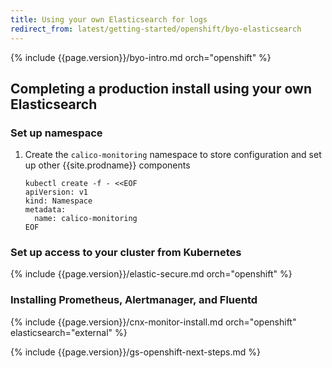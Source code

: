 ```yaml
---
title: Using your own Elasticsearch for logs
redirect_from: latest/getting-started/openshift/byo-elasticsearch
---
```


{% include {{page.version}}/byo-intro.md orch="openshift" %}

## Completing a production install using your own Elasticsearch

### Set up namespace

1. Create the `calico-monitoring` namespace to store configuration and set up other {{site.prodname}} components

   ```
   kubectl create -f - <<EOF
   apiVersion: v1
   kind: Namespace
   metadata:
     name: calico-monitoring
   EOF
   ```

### Set up access to your cluster from Kubernetes

{% include {{page.version}}/elastic-secure.md orch="openshift" %}

### Installing Prometheus, Alertmanager, and Fluentd

{% include {{page.version}}/cnx-monitor-install.md orch="openshift" elasticsearch="external" %}

{% include {{page.version}}/gs-openshift-next-steps.md %}
